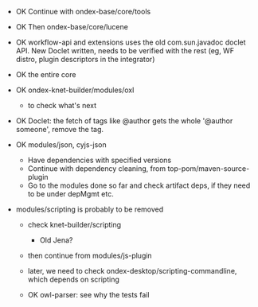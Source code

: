   * OK Continue with ondex-base/core/tools
  * OK Then ondex-base/core/lucene

  * OK workflow-api and extensions uses the old com.sun.javadoc doclet API.
		New Doclet written, needs to be verified with the rest (eg, WF distro,
		plugin descriptors in the integrator)
 
  * OK the entire core

  * OK ondex-knet-builder/modules/oxl
    * to check what's next

  * OK Doclet: the fetch of tags like @author gets the whole '@author someone',
    remove the tag.

  * OK modules/json, cyjs-json
    * Have dependencies with specified versions
    * Continue with dependency cleaning, from top-pom/maven-source-plugin
    * Go to the modules done so far and check artifact deps, if they need to be under
      depMgmt etc.
  
  * modules/scripting is probably to be removed
    * check knet-builder/scripting
    	* Old Jena?
    * then continue from modules/js-plugin
    * later, we need to check ondex-desktop/scripting-commandline, which depends on scripting
	
	* OK owl-parser: see why the tests fail
		
    